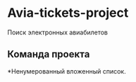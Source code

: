 # Avia-tickets-project
Поиск электронных авиабилетов
## Команда проекта
 *Ненумерованный вложенный список.
